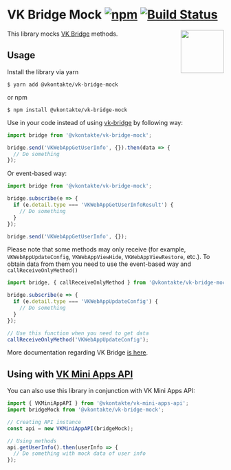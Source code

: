 # VK Bridge Mock [![npm](https://img.shields.io/npm/v/@vkontakte/vk-bridge-mock.svg)](https://npmjs.com/package/@vkontakte/vk-bridge-mock) [![Build Status](https://travis-ci.org/VKCOM/vk-bridge-mock.svg?branch=master)](https://travis-ci.org/VKCOM/vk-bridge-mock)

<img width="100" height="100" src="https://avatars3.githubusercontent.com/u/1478241?s=200&v=4" align="right">

This library mocks [VK Bridge](https://www.npmjs.com/package/@vkontakte/vk-bridge) methods.

## Usage

Install the library via yarn

```
$ yarn add @vkontakte/vk-bridge-mock
```

or npm

```
$ npm install @vkontakte/vk-bridge-mock
```

Use in your code instead of using [vk-bridge](https://www.npmjs.com/package/@vkontakte/vk-bridge) by following way:

```javascript
import bridge from '@vkontakte/vk-bridge-mock';

bridge.send('VKWebAppGetUserInfo', {}).then(data => {
  // Do something
});
```

Or event-based way:

```javascript
import bridge from '@vkontakte/vk-bridge-mock';

bridge.subscribe(e => {
  if (e.detail.type === 'VKWebAppGetUserInfoResult') {
    // Do something
  }
});

bridge.send('VKWebAppGetUserInfo', {});
```

Please note that some methods may only receive (for example, `VKWebAppUpdateConfig`,
`VKWebAppViewHide`, `VKWebAppViewRestore`, etc.). To obtain data from them you need to use the event-based way and `callReceiveOnlyMethod()`

```javascript
import bridge, { callReceiveOnlyMethod } from '@vkontakte/vk-bridge-mock';

bridge.subscribe(e => {
  if (e.detail.type === 'VKWebAppUpdateConfig') {
    // Do something
  }
});

// Use this function when you need to get data
callReceiveOnlyMethod('VKWebAppUpdateConfig');
```

More documentation regarding VK Bridge [is here](https://vk.com/dev/vk_apps_docs?f=4.%20%D0%9F%D0%BE%D0%B4%D0%BA%D0%BB%D1%8E%D1%87%D0%B5%D0%BD%D0%B8%D0%B5%20VK%20Connect).

## Using with [VK Mini Apps API](https://github.com/vkcom/vk-mini-apps-api)

You can also use this library in conjunction with VK Mini Apps API:

```javascript
import { VKMiniAppAPI } from '@vkontakte/vk-mini-apps-api';
import bridgeMock from '@vkontakte/vk-bridge-mock';

// Creating API instance
const api = new VKMiniAppAPI(bridgeMock);

// Using methods
api.getUserInfo().then(userInfo => {
  // Do something with mock data of user info
});
```
